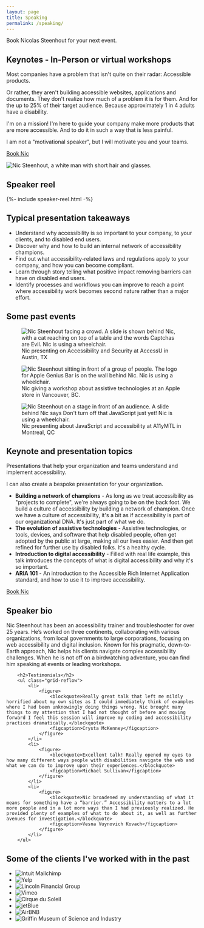 ```yaml
---
layout: page
title: Speaking
permalink: /speaking/
---
```


<div class="callout">
  <p>Book Nicolas Steenhout for your next event.</p>
</div>

## Keynotes - In-Person or virtual workshops

<div class="grid-reflow">
    <div>
        <p>Most companies have a problem that isn't quite on their radar: Accessible products. </p>
        <p>Or rather, they aren't building accessible websites, applications and documents. They don't realize how much of a problem it is for them. And for the up to 25% of their target audience. Because approximately 1 in 4 adults have a disability.</p>
        <p>I'm on a mission! I'm here to guide your company make more products that are more accessible. And to do it in such a way that is less painful. </p>
        <p>I am not a "motivational speaker", but I will motivate you and your teams. </p>
        <p><a href="/contact/" class="cta cta-light">Book Nic</a></p>
    </div>
    <img src="/img/nicolas-steenhout-04.png" alt="Nic Steenhout, a white man with short hair and glasses.">
</div>


## Speaker reel
<div class="section-video">
    {%- include speaker-reel.html -%}
</div>

<section class="light-on-dark margin-vertical pad-inline round-corners">
<h2>Typical presentation takeaways</h2>
    <ul>
    <li>Understand why accessibility is so important to your company, to your clients, and to disabled end users.</li>
    <li>Discover why and how to build an internal network of accessibility champions.</li>
    <li>Find out what accessibility-related laws and regulations apply to your company, and how you can become compliant.</li>
    <li>Learn through story telling what positive impact removing barriers can have on disabled end users.</li>
    <li>Identify processes and workflows you can improve to reach a point where accessibility work becomes second nature rather than a major effort.</li>
    </ul>
</section>

## Some past events

<div class="grid-reflow">
    <figure>
        <img src="/img/nic-steenhout-evil-captcha.jpg" alt="Nic Steenhout facing a crowd. A slide is shown behind Nic, with a cat reaching on top of a table and the words Captchas are Evil. Nic is using a wheelchair.">
            <figcaption>Nic presenting on Accessibility and Security at AccessU in Austin, TX</figcaption>
    </figure>
    <figure>
        <img src="/img/nic-steenhout-workshop-apple.jpg" alt="Nic Steenhout sitting in front of a group of people. The logo for Apple Genius Bar is on the wall behind Nic. Nic is using a wheelchair.">
            <figcaption>Nic giving a workshop about assistive technologies at an Apple store in Vancouver, BC.</figcaption>
    </figure>
    <figure>
        <img src="/img/nic-steenhout-javascript-accessibility.jpg" alt="Nic Steenhout on a stage in front of an audience. A slide behind Nic says Don't turn off that JavaScript just yet! Nic is using a wheelchair.">
            <figcaption>Nic presenting about JavaScript and accessibility at A11yMTL in Montreal, QC</figcaption>
    </figure>  
</div>

<section class="light-on-dark margin-vertical pad-inline round-corners">
    <h2>Keynote and presentation topics</h2>
    <p>Presentations that help your organization and teams understand and implement accessibility.</p>
    <p>I can also create a bespoke presentation for your organization.</p>
    <ul>
    <li><strong>Building a network of champions</strong> - As long as we treat accessibility as "projects to complete", we're always going to be on the back foot. We build a culture of accessibility by building a network of champion. Once we have a culture of accessibility, it's a bit as if accessibility is part of our organizational DNA. It's just part of what we do.</li>
    <li><strong>The evolution of assistive technologies</strong> - Assistive technologies, or tools, devices, and software that help disabled people, often get adopted by the public at large, making all our lives easier. And then get refined for further use by disabled folks. It's a healthy cycle. </li>
    <li><strong>Introduction to digital accessibility</strong> - Filled with real life example, this talk introduces the concepts of what is digital accessibility and why it's so important.</li>
    <li><strong>ARIA 101</strong> - An introduction to the Accessible Rich Internet Application standard, and how to use it to improve accessibility.</li>
    </ul>
    <p><a href="/contact/" class="cta cta-dark">Book Nic</a></p>
</section>


<h2>Speaker bio</h2>

Nic Steenhout has been an accessibility trainer and troubleshooter for over 25 years. He’s worked on three continents, collaborating with various organizations, from local governments to large corporations, focusing on web accessibility and digital inclusion. Known for his pragmatic, down-to-Earth approach, Nic helps his clients navigate complex accessibility challenges. When he is not off on a birdwatching adventure, you can find him speaking at events or leading workshops. 


<section id="testimonials" class="section-light">

        <h2>Testimonials</h2>
        <ul class="grid-reflow">
            <li>
                <figure>
                    <blockquote>Really great talk that left me mildly horrified about my own sites as I could immediately think of examples where I had been unknowingly doing things wrong. Nic brought many things to my attention that I had not thought of before and moving forward I feel this session will improve my coding and accessibility practices dramatically.</blockquote>
                    <figcaption>Crysta McKenney</figcaption>
                </figure>
            </li>
            <li>
                <figure>    
                    <blockquote>Excellent talk! Really opened my eyes to how many different ways people with disabilities navigate the web and what we can do to improve upon their experiences.</blockquote>  
                    <figcaption>Michael Sullivan</figcaption>
                </figure>
            </li>
            <li>
                <figure>
                    <blockquote>Nic broadened my understanding of what it means for something have a “barrier.” Accessibility matters to a lot more people and in a lot more ways than I had previously realized. He provided plenty of examples of what to do about it, as well as further avenues for investigation.</blockquote> 
                    <figcaption>Vesna Vuynovich Kovach</figcaption>
                </figure>
            </li>
        </ul>
</section>

<section>
    <h2>Some of the clients I've worked with in the past</h2>
    <ul class="logos grid-reflow">
        <li>
        <img src="/img/mailchimp.png" alt="Intuit Mailchimp">
        </li>
        <li><img src="/img/yelp.png" alt="Yelp">
        </li>
        <li><img src="/img/lfg.jpg" alt="Lincoln Financial Group">
        </li>
        <li><img src="/img/vimeo.png" alt="Vimeo">
        </li>
        <li><img src="/img/cirque.png" alt="Cirque du Soleil">
        </li>
        <li><img src="/img/jetblue.png" alt="jetBlue">
        </li>
        <li><img src="/img/airbnb.png" alt="AirBNB">
        </li>
        <li><img src="/img/science-museum.png" alt="Griffin Museum of Science and Industry">
        </li>
    </ul>
    
</section>
    
